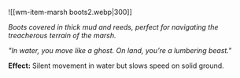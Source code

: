 ![[wm-item-marsh boots2.webp|300]]

*Boots covered in thick mud and reeds, perfect for navigating the treacherous terrain of the marsh.*

*"In water, you move like a ghost. On land, you’re a lumbering beast."*

**Effect:** Silent movement in water but slows speed on solid ground.